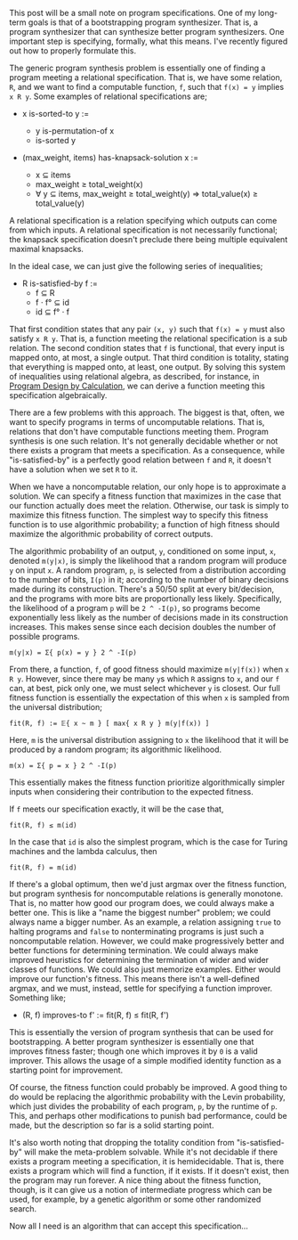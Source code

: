 This post will be a small note on program specifications. One of my long-term goals is that of a bootstrapping program synthesizer. That is, a program synthesizer that can synthesize better program synthesizers. One important step is specifying, formally, what this means. I've recently figured out how to properly formulate this.

The generic program synthesis problem is essentially one of finding a program meeting a relational specification. That is, we have some relation, `R`, and we want to find a computable function, `f`, such that `f(x) = y` implies `x R y`. Some examples of relational specifications are;

* x is-sorted-to y :=
  * y is-permutation-of x
  * is-sorted y

* (max_weight, items) has-knapsack-solution x :=
  * x ⊆ items
  * max_weight ≥ total_weight(x)
  * ∀ y ⊆ items, max_weight ≥ total_weight(y) ⇒ total_value(x) ≥ total_value(y)

A relational specification is a relation specifying which outputs can come from which inputs. A relational specification is not necessarily functional; the knapsack specification doesn't preclude there being multiple equivalent maximal knapsacks.

In the ideal case, we can just give the following series of inequalities;

* R is-satisfied-by f :=
  * f ⊆ R
  * f · f° ⊆ id
  * id ⊆ f° · f

That first condition states that any pair `(x, y)` such that `f(x) = y` must also satisfy `x R y`. That is, a function meeting the relational specification is a sub relation. The second condition states that `f` is functional, that every input is mapped onto, at most, a single output. That third condition is totality, stating that everything is mapped onto, at least, one output. By solving this system of inequalities using relational algebra, as described, for instance, in [Program Design by Calculation](http://www4.di.uminho.pt/~jno/ps/pdbc.pdf), we can derive a function meeting this specification algebraically.

There are a few problems with this approach. The biggest is that, often, we want to specify programs in terms of uncomputable relations. That is, relations that don't have computable functions meeting them. Program synthesis is one such relation. It's not generally decidable whether or not there exists a program that meets a specification. As a consequence, while "is-satisfied-by" is a perfectly good relation between `f` and `R`, it doesn't have a solution when we set `R` to it.

When we have a noncomputable relation, our only hope is to approximate a solution. We can specify a fitness function that maximizes in the case that our function actually does meet the relation. Otherwise, our task is simply to maximize this fitness function. The simplest way to specify this fitness function is to use algorithmic probability; a function of high fitness should maximize the algorithmic probability of correct outputs.

The algorithmic probability of an output, `y`, conditioned on some input, `x`, denoted `m(y|x)`, is simply the likelihood that a random program will produce `y` on input `x`. A random program, `p`, is selected from a distribution according to the number of bits, `I(p)` in it; according to the number of binary decisions made during its construction. There's a 50/50 split at every bit/decision, and the programs with more bits are proportionally less likely. Specifically, the likelihood of a program `p` will be `2 ^ -I(p)`, so programs become exponentially less likely as the number of decisions made in its construction increases. This makes sense since each decision doubles the number of possible programs.

```
m(y|x) = Σ{ p(x) = y } 2 ^ -I(p)
```

From there, a function, `f`, of good fitness should maximize `m(y|f(x))` when `x R y`. However, since there may be many `y`s which `R` assigns to `x`, and our `f` can, at best, pick only one, we must select whichever `y` is closest. Our full fitness function is essentially the expectation of this when `x` is sampled from the universal distribution;

```
fit(R, f) := 𝔼{ x ~ m } [ max{ x R y } m(y|f(x)) ]
```

Here, `m` is the universal distribution assigning to `x` the likelihood that it will be produced by a random program; its algorithmic likelihood.

```
m(x) = Σ{ p = x } 2 ^ -I(p)
```

This essentially makes the fitness function prioritize algorithmically simpler inputs when considering their contribution to the expected fitness.

If `f` meets our specification exactly, it will be the case that,

```
fit(R, f) ≤ m(id)
```

In the case that `id` is also the simplest program, which is the case for Turing machines and the lambda calculus, then

```
fit(R, f) = m(id)
```

If there's a global optimum, then we'd just argmax over the fitness function, but program synthesis for noncomputable relations is generally monotone. That is, no matter how good our program does, we could always make a better one. This is like a "name the biggest number" problem; we could always name a bigger number. As an example, a relation assigning `true` to halting programs and `false` to nonterminating programs is just such a noncomputable relation. However, we could make progressively better and better functions for determining termination. We could always make improved heuristics for determining the termination of wider and wider classes of functions. We could also just memorize examples. Either would improve our function's fitness. This means there isn't a well-defined argmax, and we must, instead, settle for specifying a function improver. Something like;

* (R, f) improves-to f' := fit(R, f) ≤ fit(R, f')

This is essentially the version of program synthesis that can be used for bootstrapping. A better program synthesizer is essentially one that improves fitness faster; though one which improves it by `0` is a valid improver. This allows the usage of a simple modified identity function as a starting point for improvement.

Of course, the fitness function could probably be improved. A good thing to do would be replacing the algorithmic probability with the Levin probability, which just divides the probability of each program, `p`, by the runtime of `p`. This, and perhaps other modifications to punish bad performance, could be made, but the description so far is a solid starting point.

It's also worth noting that dropping the totality condition from "is-satisfied-by" will make the meta-problem solvable. While it's not decidable if there exists a program meeting a specification, it is hemidecidable. That is, there exists a program which will find a function, if it exists. If it doesn't exist, then the program may run forever. A nice thing about the fitness function, though, is it can give us a notion of intermediate progress which can be used, for example, by a genetic algorithm or some other randomized search.

Now all I need is an algorithm that can accept this specification...
